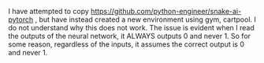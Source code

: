 I have attempted to copy https://github.com/python-engineer/snake-ai-pytorch , but have instead created a new environment using gym, cartpool. I do not understand why this does not work.
The issue is evident when I read the outputs of the neural network, it ALWAYS outputs 0 and never 1. So for some reason, regardless of the inputs, it assumes the correct output is 0 and never 1.